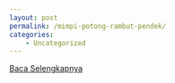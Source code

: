 ```yaml
---
layout: post
permalink: /mimpi-potong-rambut-pendek/
categories:
    - Uncategorized
---
```


[Baca Selengkapnya](/03)